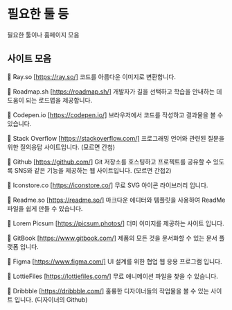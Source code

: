 
# 필요한 툴 등

필요한 툴이나 홈페이지 모음


## 사이트 모음

📌 Ray.so [https://ray.so/]
코드를 아름다운 이미지로 변환합니다. 

📌 Roadmap.sh [https://roadmap.sh/]
개발자가 길을 선택하고 학습을 안내하는 데 도움이 되는 로드맵을 제공합니다.

📌 Codepen.io [https://codepen.io/]
브라우저에서 코드를 작성하고 결과물을 볼 수 있습니다. 

📌 Stack Overflow [https://stackoverflow.com/]
프로그래밍 언어와 관련된 질문을 위한 질의응답 사이트입니다. (모르면 간첩)

📌 Github [https://github.com/]
Git 저장소를 호스팅하고 프로젝트를 공유할 수 있도록 SNS와 같은 기능을 제공하는 웹 사이트입니다. (모르면 간첩2)

📌 Iconstore.co [https://iconstore.co/]
무료 SVG 아이콘 라이브러리 입니다.

📌 Readme.so [https://readme.so/]
마크다운 에디터와 템플릿을 사용하여 ReadMe 파일을 쉽게 만들 수 있습니다.

📌 Lorem Picsum [https://picsum.photos/]
더미 이미지를 제공하는 사이트 입니다.

📌 GitBook [https://www.gitbook.com/]
제품의 모든 것을 문서화할 수 있는 문서 플랫폼 입니다.

📌 Figma [https://www.figma.com/]
UI 설계를 위한 협업 웹 응용 프로그램 입니다.

📌 LottieFiles [https://lottiefiles.com/]
무료 애니메이션 파일을 찾을 수 있습니다.

📌 Dribbble [https://dribbble.com/]
훌륭한 디자이너들의 작업물을 볼 수 있는 사이트 입니다. (디자이너의 Github)